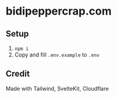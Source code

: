 # bidipeppercrap.com

## Setup

1. `npm i`
1. Copy and fill `.env.example` to `.env`

## Credit

Made with Tailwind, SvelteKit, Cloudflare